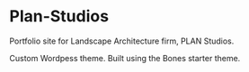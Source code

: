 # Plan-Studios
Portfolio site for Landscape Architecture firm, PLAN Studios.

Custom Wordpess theme. Built using the Bones starter theme. 